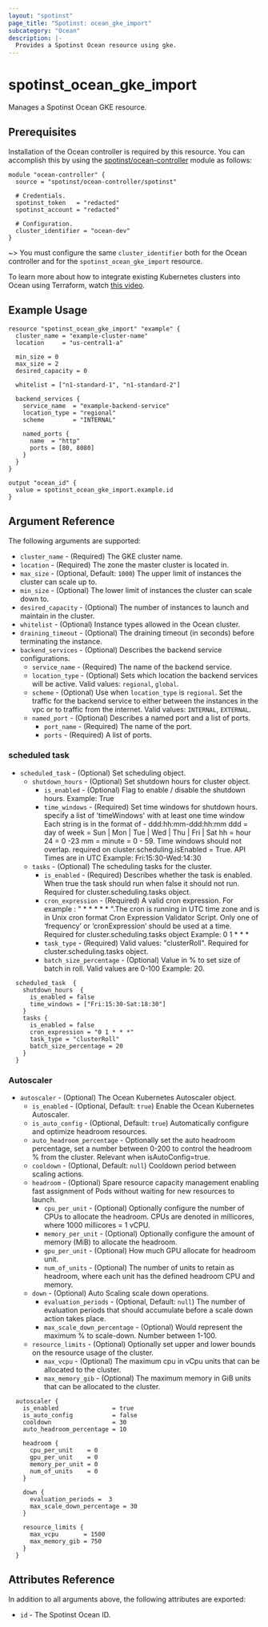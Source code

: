 ```yaml
---
layout: "spotinst"
page_title: "Spotinst: ocean_gke_import"
subcategory: "Ocean"
description: |-
  Provides a Spotinst Ocean resource using gke.
---
```


# spotinst\_ocean\_gke\_import

Manages a Spotinst Ocean GKE resource.

## Prerequisites

Installation of the Ocean controller is required by this resource. You can accomplish this by using the [spotinst/ocean-controller](https://registry.terraform.io/modules/spotinst/ocean-controller/spotinst) module as follows:

```hcl
module "ocean-controller" {
  source = "spotinst/ocean-controller/spotinst"

  # Credentials.
  spotinst_token   = "redacted"
  spotinst_account = "redacted"

  # Configuration.
  cluster_identifier = "ocean-dev"
}
```

~> You must configure the same `cluster_identifier` both for the Ocean controller and for the `spotinst_ocean_gke_import` resource.

To learn more about how to integrate existing Kubernetes clusters into Ocean using Terraform, watch [this video](https://youtu.be/ffGmMlpPsPE).

## Example Usage

```hcl
resource "spotinst_ocean_gke_import" "example" {
  cluster_name = "example-cluster-name"
  location     = "us-central1-a"

  min_size = 0
  max_size = 2
  desired_capacity = 0

  whitelist = ["n1-standard-1", "n1-standard-2"]

  backend_services {
    service_name  = "example-backend-service"
    location_type = "regional"
    scheme        = "INTERNAL"

    named_ports {
      name  = "http"
      ports = [80, 8080]
    }
  }
}
```

```
output "ocean_id" {
  value = spotinst_ocean_gke_import.example.id
}
```

## Argument Reference

The following arguments are supported:

* `cluster_name` - (Required) The GKE cluster name.
* `location` - (Required) The zone the master cluster is located in.
* `max_size` - (Optional, Default: `1000`) The upper limit of instances the cluster can scale up to.
* `min_size` - (Optional) The lower limit of instances the cluster can scale down to.
* `desired_capacity` - (Optional) The number of instances to launch and maintain in the cluster.
* `whitelist` - (Optional) Instance types allowed in the Ocean cluster.
* `draining_timeout` - (Optional) The draining timeout (in seconds) before terminating the instance.
* `backend_services` - (Optional) Describes the backend service configurations.
    * `service_name` - (Required) The name of the backend service.
    * `location_type` - (Optional) Sets which location the backend services will be active. Valid values: `regional`, `global`.
    * `scheme` - (Optional) Use when `location_type` is `regional`. Set the traffic for the backend service to either between the instances in the vpc or to traffic from the internet. Valid values: `INTERNAL`, `EXTERNAL`.
    * `named_port` - (Optional) Describes a named port and a list of ports.
        * `port_name` - (Required) The name of the port.
        * `ports` - (Required) A list of ports.
    
### scheduled task
* `scheduled_task` - (Optional) Set scheduling object.
    * `shutdown_hours` - (Optional) Set shutdown hours for cluster object.
        * `is_enabled` - (Optional)  Flag to enable / disable the shutdown hours.
                                     Example: True
        * `time_windows` - (Required) Set time windows for shutdown hours. specify a list of 'timeWindows' with at least one time window Each string is in the format of - ddd:hh:mm-ddd:hh:mm ddd = day of week = Sun | Mon | Tue | Wed | Thu | Fri | Sat hh = hour 24 = 0 -23 mm = minute = 0 - 59. Time windows should not overlap. required on cluster.scheduling.isEnabled = True. API Times are in UTC
                                      Example: Fri:15:30-Wed:14:30
    * `tasks` - (Optional) The scheduling tasks for the cluster.
        * `is_enabled` - (Required)  Describes whether the task is enabled. When true the task should run when false it should not run. Required for cluster.scheduling.tasks object.
        * `cron_expression` - (Required) A valid cron expression. For example : " * * * * * ".The cron is running in UTC time zone and is in Unix cron format Cron Expression Validator Script. Only one of ‘frequency’ or ‘cronExpression’ should be used at a time. Required for cluster.scheduling.tasks object
                                         Example: 0 1 * * *
        * `task_type` - (Required) Valid values: "clusterRoll". Required for cluster.scheduling.tasks object.
        * `batch_size_percentage` - (Optional)  Value in % to set size of batch in roll. Valid values are 0-100
                                                Example: 20.


```hcl
  scheduled_task  {
    shutdown_hours  {
      is_enabled = false
      time_windows = ["Fri:15:30-Sat:18:30"]
    }
    tasks {
      is_enabled = false
      cron_expression = "0 1 * * *"
      task_type = "clusterRoll"
      batch_size_percentage = 20
    }
  }
```

### Autoscaler

* `autoscaler` - (Optional) The Ocean Kubernetes Autoscaler object.
    * `is_enabled` - (Optional, Default: `true`) Enable the Ocean Kubernetes Autoscaler.
    * `is_auto_config` - (Optional, Default: `true`) Automatically configure and optimize headroom resources.
    * `auto_headroom_percentage` - Optionally set the auto headroom percentage, set a number between 0-200 to control the headroom % from the cluster. Relevant when isAutoConfig=true.
    * `cooldown` - (Optional, Default: `null`) Cooldown period between scaling actions.
    * `headroom` - (Optional) Spare resource capacity management enabling fast assignment of Pods without waiting for new resources to launch.
        * `cpu_per_unit` - (Optional) Optionally configure the number of CPUs to allocate the headroom. CPUs are denoted in millicores, where 1000 millicores = 1 vCPU.
        * `memory_per_unit` - (Optional) Optionally configure the amount of memory (MiB) to allocate the headroom.
        * `gpu_per_unit` - (Optional) How much GPU allocate for headroom unit.
        * `num_of_units` - (Optional) The number of units to retain as headroom, where each unit has the defined headroom CPU and memory.
    * `down` - (Optional) Auto Scaling scale down operations.
        * `evaluation_periods` - (Optional, Default: `null`) The number of evaluation periods that should accumulate before a scale down action takes place.
        * `max_scale_down_percentage` - (Optional) Would represent the maximum % to scale-down. Number between 1-100.
    * `resource_limits` - (Optional) Optionally set upper and lower bounds on the resource usage of the cluster.
        * `max_vcpu` - (Optional) The maximum cpu in vCpu units that can be allocated to the cluster.
        * `max_memory_gib` - (Optional) The maximum memory in GiB units that can be allocated to the cluster.

```hcl
  autoscaler {
    is_enabled               = true
    is_auto_config           = false
    cooldown                 = 30
    auto_headroom_percentage = 10

    headroom {
      cpu_per_unit    = 0
      gpu_per_unit    = 0
      memory_per_unit = 0
      num_of_units    = 0
    }

    down {
      evaluation_periods =  3
      max_scale_down_percentage = 30
    }

    resource_limits {
      max_vcpu       = 1500
      max_memory_gib = 750
    }
  }
```

## Attributes Reference

In addition to all arguments above, the following attributes are exported:
* `id` - The Spotinst Ocean ID.
